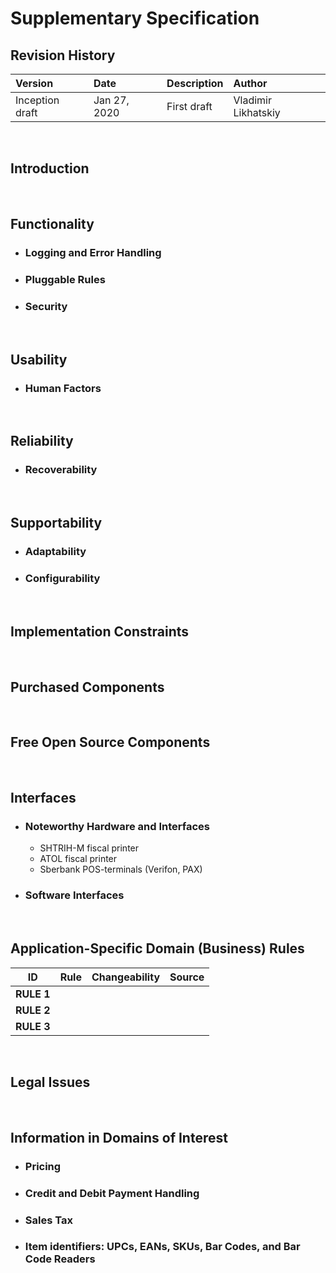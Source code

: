 Supplementary Specification
===========================

## Revision History

| Version         | Date         | Description | Author              |
|:----------------|:-------------|:------------|:--------------------|
| Inception draft | Jan 27, 2020 | First draft | Vladimir Likhatskiy |


<br/>

## Introduction


<br/>

## Functionality

  - ### Logging and Error Handling
  - ### Pluggable Rules
  - ### Security


<br/>

## Usability

  - ### Human Factors


<br/>

## Reliability

  - ### Recoverability


<br/>

## Supportability

  - ### Adaptability
  - ### Configurability


 <br/>

## Implementation Constraints 


 <br/>

## Purchased Components


 <br/>

## Free Open Source Components


 <br/>

## Interfaces

  - ### Noteworthy Hardware and Interfaces

    - SHTRIH-M fiscal printer
    - ATOL fiscal printer
    - Sberbank POS-terminals (Verifon, PAX)

  - ### Software Interfaces


<br/>

## Application-Specific Domain (Business) Rules

<table>
    <thead>
        <th>ID</th><th>Rule</th><th>Changeability</th><th>Source</th>
    </thead>
    <tbody>
        <tr>
            <!-- Id -->
            <td><b>RULE 1</b></td>
            <!-- Rule -->
            <td></td>
            <!-- Changeability -->
            <td></td>
            <!-- Source -->
            <td></td>
        </tr>
        <tr>
            <!-- Id -->
            <td><b>RULE 2</b></td>
            <!-- Rule -->
            <td></td>
            <!-- Changeability -->
            <td></td>
            <!-- Source -->
            <td></td>
        </tr>
        <tr>
            <!-- Id -->
            <td><b>RULE 3</b></td>
            <!-- Rule -->
            <td></td>
            <!-- Changeability -->
            <td></td>
            <!-- Source -->
            <td></td>
        </tr>
    <tbody>
</table>


 <br/>

## Legal Issues


 <br/>

## Information in Domains of Interest

  - ### Pricing
  - ### Credit and Debit Payment Handling
  - ### Sales Tax
  - ### Item identifiers: UPCs, EANs, SKUs, Bar Codes, and Bar Code Readers